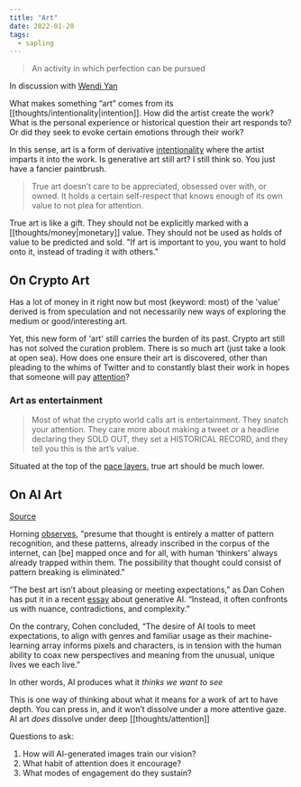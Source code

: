 ```yaml
---
title: "Art"
date: 2022-01-20
tags:
  - sapling
---
```


> An activity in which perfection can be pursued

In discussion with [Wendi Yan](https://wendiyan.com/)

What makes something “art” comes from its [[thoughts/intentionality|intention]]. How did the artist create the work? What is the personal experience or historical question their art responds to? Or did they seek to evoke certain emotions through their work?

In this sense, art is a form of derivative [intentionality](thoughts/intentionality.md) where the artist imparts it into the work. Is generative art still art? I still think so. You just have a fancier paintbrush.

> True art doesn’t care to be appreciated, obsessed over with, or owned. It holds a certain self-respect that knows enough of its own value to not plea for attention.

True art is like a gift. They should not be explicitly marked with a [[thoughts/money|monetary]] value. They should not be used as holds of value to be predicted and sold. "If art is important to you, you want to hold onto it, instead of trading it with others."

## On Crypto Art

Has a lot of money in it right now but most (keyword: most) of the 'value' derived is from speculation and not necessarily new ways of exploring the medium or good/interesting art.

Yet, this new form of 'art' still carries the burden of its past. Crypto art still has not solved the curation problem. There is so much art (just take a look at open sea). How does one ensure their art is discovered, other than pleading to the whims of Twitter and to constantly blast their work in hopes that someone will pay [attention](thoughts/attention%20economy.md)?

### Art as entertainment

> Most of what the crypto world calls art is entertainment. They snatch your attention. They care more about making a tweet or a headline declaring they SOLD OUT, they set a HISTORICAL RECORD, and they tell you this is the art’s value.

Situated at the top of the [pace layers](thoughts/pace%20layers.md), true art should be much lower.

## On AI Art

[Source](https://theconvivialsociety.substack.com/p/lonely-surfaces-on-ai-generated-images)

Horning [observes](https://substack.com/app-link/post?publication_id=1073994&post_id=89481239&utm_source=post-email-title&isFreemail=true&token=eyJ1c2VyX2lkIjoxODEwNDM3LCJwb3N0X2lkIjo4OTQ4MTIzOSwiaWF0IjoxNjcwNjI2Njc4LCJleHAiOjE2NzMyMTg2NzgsImlzcyI6InB1Yi0xMDczOTk0Iiwic3ViIjoicG9zdC1yZWFjdGlvbiJ9.hI3UELLqNg32fmQndpVpsRKJuzSV8f_RUYpiPbfpVGU), "presume that thought is entirely a matter of pattern recognition, and these patterns, already inscribed in the corpus of the internet, can [be] mapped once and for all, with human ‘thinkers’ always already trapped within them. The possibility that thought could consist of pattern breaking is eliminated."

“The best art isn’t about pleasing or meeting expectations,” as Dan Cohen has put it in a recent [essay](https://buttondown.email/dancohen/archive/humane-ingenuity-45-what-ai-tells-us-about-art/) about generative AI. “Instead, it often confronts us with nuance, contradictions, and complexity.”

On the contrary, Cohen concluded, “The desire of AI tools to meet expectations, to align with genres and familiar usage as their machine-learning array informs pixels and characters, is in tension with the human ability to coax new perspectives and meaning from the unusual, unique lives we each live.”

In other words, AI produces what it _thinks we want to see_

This is one way of thinking about what it means for a work of art to have depth. You can press in, and it won’t dissolve under a more attentive gaze. AI art _does_ dissolve under deep [[thoughts/attention]]

Questions to ask:

1. How will AI-generated images train our vision?
2. What habit of attention does it encourage?
3. What modes of engagement do they sustain?
